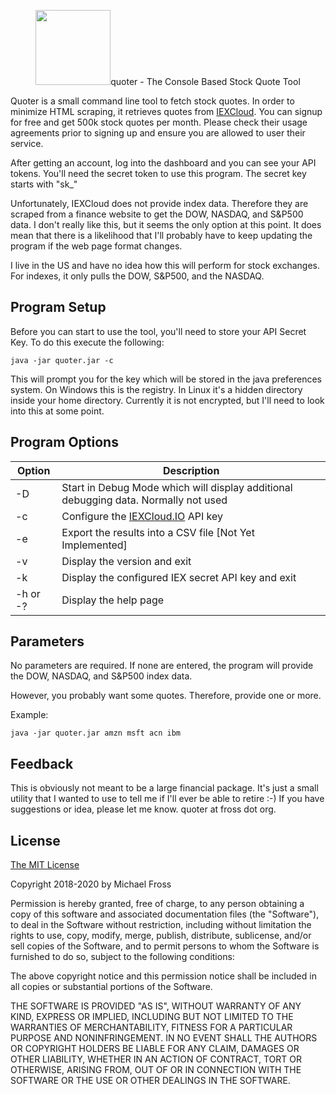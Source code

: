 <p align="center"> <img width="120" height = "120" src ="https://github.com/frossm/quoter/blob/master/graphics/PostIt-512x512.jpg> </p> 

# quoter - The Console Based Stock Quote Tool

Quoter is a small command line tool to fetch stock quotes.  In order to minimize HTML scraping, it retrieves quotes from [IEXCloud](https://iexcloud.io).  You can signup for free and get 500k stock quotes per month.  Please check their usage agreements prior to signing up and ensure you are allowed to user their service.

After getting an account, log into the dashboard and you can see your API tokens.  You'll need the secret token to use this program.  The secret key starts with "sk_"

Unfortunately, IEXCloud does not provide index data.  Therefore they are scraped from a finance website to get the DOW, NASDAQ, and S&P500 data.  I don't really like this, but it seems the only option at this point.  It does mean that there is a likelihood that I'll probably have to keep updating the program if the web page format changes.

I live in the US and have no idea how this will perform for stock exchanges.  For indexes, it only pulls the DOW, S&P500, and the NASDAQ.  

## Program Setup

Before you can start to use the tool, you'll need to store your API Secret Key.  To do this execute the following:

    java -jar quoter.jar -c

This will prompt you for the key which will be stored in the java preferences system.  On Windows this is the registry.  In Linux it's a hidden directory inside your home directory. Currently it is not encrypted, but I'll need to look into this at some point.

## Program Options

|Option|Description|
|------|-----------|
|-D | Start in Debug Mode which will display additional debugging data. Normally not used|
|-c | Configure the [IEXCloud.IO](https://iexcloud.io) API key|
|-e | Export the results into a CSV file [Not Yet Implemented]|
|-v | Display the version and exit|
|-k | Display the configured IEX secret API key and exit|
|-h or -?| Display the help page|

## Parameters

No parameters are required.  If none are entered, the program will provide the DOW, NASDAQ, and S&P500 index data.  

However, you probably want some quotes.  Therefore, provide one or more.  

Example:

    java -jar quoter.jar amzn msft acn ibm

## Feedback

This is obviously not meant to be a large financial package.  It's just a small utility that I wanted to use to tell me if I'll ever be able to retire :-)   If you have suggestions or idea, please let me know.  quoter at fross dot org.

## License

[The MIT License](https://opensource.org/licenses/MIT)

Copyright 2018-2020 by Michael Fross

Permission is hereby granted, free of charge, to any person obtaining a copy of this software and associated documentation files (the "Software"), to deal in the Software without restriction, including without limitation the rights to use, copy, modify, merge, publish, distribute, sublicense, and/or sell copies of the Software, and to permit persons to whom the Software is furnished to do so, subject to the following conditions:

The above copyright notice and this permission notice shall be included in all copies or substantial portions of the Software.

THE SOFTWARE IS PROVIDED "AS IS", WITHOUT WARRANTY OF ANY KIND, EXPRESS OR IMPLIED, INCLUDING BUT NOT LIMITED TO THE WARRANTIES OF MERCHANTABILITY, FITNESS FOR A PARTICULAR PURPOSE AND NONINFRINGEMENT. IN NO EVENT SHALL THE AUTHORS OR COPYRIGHT HOLDERS BE LIABLE FOR ANY CLAIM, DAMAGES OR OTHER LIABILITY, WHETHER IN AN ACTION OF CONTRACT, TORT OR OTHERWISE, ARISING FROM, OUT OF OR IN CONNECTION WITH THE SOFTWARE OR THE USE OR OTHER DEALINGS IN THE SOFTWARE.
